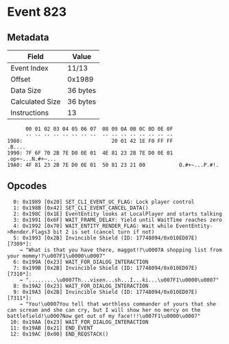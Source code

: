 # Event 823

## Metadata

| Field           | Value    |
|-----------------|----------|
| Event Index     | 11/13    |
| Offset          | 0x1989   |
| Data Size       | 36 bytes |
| Calculated Size | 36 bytes |
| Instructions    | 13       |

```
      00 01 02 03 04 05 06 07  08 09 0A 0B 0C 0D 0E 0F
      -- -- -- -- -- -- -- --  -- -- -- -- -- -- -- --
1980:                             20 01 42 1E F0 FF FF            .B....
1990: 7F 6F 70 2B 7E D0 0E 01  4E 81 23 2B 7E D0 0E 01  .op+~...N.#+~...
19A0: 4F 81 23 2B 7E D0 0E 01  50 81 23 21 00           O.#+~...P.#!.   
```

## Opcodes

```
  0: 0x1989 [0x20] SET_CLI_EVENT_UC_FLAG: Lock player control
  1: 0x198B [0x42] SET_CLI_EVENT_CANCEL_DATA()
  2: 0x198C [0x1E] EventEntity looks at LocalPlayer and starts talking
  3: 0x1991 [0x6F] WAIT_FRAME_DELAY: Yield until WaitTime reaches zero
  4: 0x1992 [0x70] WAIT_ENTITY_RENDER_FLAG: Wait while EventEntity->Render.Flags3 bit 2 is set (cancel turn if not)
  5: 0x1993 [0x2B] Invincible Shield (ID: 17748094/0x010ED07E) [7309*]:
    → "What is that you have there, maggot!?\u0007A shopping list from your mommy!?\u007F1\u0000\u0007"
  6: 0x199A [0x23] WAIT_FOR_DIALOG_INTERACTION
  7: 0x199B [0x2B] Invincible Shield (ID: 17748094/0x010ED07E) [7310*]:
    → ".........\u0007Th...vixen...sh...I...ki...\u007F1\u0000\u0007"
  8: 0x19A2 [0x23] WAIT_FOR_DIALOG_INTERACTION
  9: 0x19A3 [0x2B] Invincible Shield (ID: 17748094/0x010ED07E) [7311*]:
    → "You!\u0007You tell that worthless commander of yours that she can scream and she can cry, but I will show her no mercy on the battlefield!\u0007Now get out of my face!!!\u007F1\u0000\u0007"
 10: 0x19AA [0x23] WAIT_FOR_DIALOG_INTERACTION
 11: 0x19AB [0x21] END_EVENT
 12: 0x19AC [0x00] END_REQSTACK()
```

